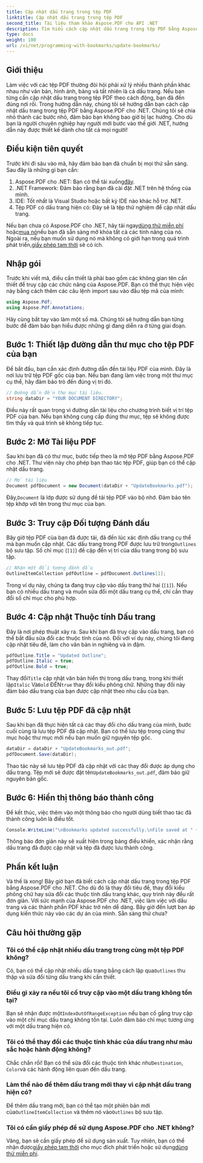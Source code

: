 ```yaml
---
title: Cập nhật dấu trang trong tệp PDF
linktitle: Cập nhật dấu trang trong tệp PDF
second_title: Tài liệu tham khảo Aspose.PDF cho API .NET
description: Tìm hiểu cách cập nhật dấu trang trong tệp PDF bằng Aspose.PDF cho .NET với hướng dẫn này. Hoàn hảo cho các nhà phát triển muốn sửa đổi dấu trang PDF hiệu quả.
type: docs
weight: 100
url: /vi/net/programming-with-bookmarks/update-bookmarks/
---
```

## Giới thiệu

Làm việc với các tệp PDF thường đòi hỏi phải xử lý nhiều thành phần khác nhau như văn bản, hình ảnh, bảng và tất nhiên là cả dấu trang. Nếu bạn từng cần cập nhật dấu trang trong tệp PDF theo cách động, bạn đã đến đúng nơi rồi. Trong hướng dẫn này, chúng tôi sẽ hướng dẫn bạn cách cập nhật dấu trang trong tệp PDF bằng Aspose.PDF cho .NET. Chúng tôi sẽ chia nhỏ thành các bước nhỏ, đảm bảo bạn không bao giờ bị lạc hướng. Cho dù bạn là người chuyên nghiệp hay người mới bước vào thế giới .NET, hướng dẫn này được thiết kế dành cho tất cả mọi người!

## Điều kiện tiên quyết

Trước khi đi sâu vào mã, hãy đảm bảo bạn đã chuẩn bị mọi thứ sẵn sàng. Sau đây là những gì bạn cần:

1.  Aspose.PDF cho .NET: Bạn có thể tải xuống[đây](https://releases.aspose.com/pdf/net/).
2. .NET Framework: Đảm bảo rằng bạn đã cài đặt .NET trên hệ thống của mình.
3. IDE: Tốt nhất là Visual Studio hoặc bất kỳ IDE nào khác hỗ trợ .NET.
4. Tệp PDF có dấu trang hiện có: Đây sẽ là tệp thử nghiệm để cập nhật dấu trang.

 Nếu bạn chưa có Aspose.PDF cho .NET, hãy tải ngay[dùng thử miễn phí](https://releases.aspose.com/) hoặc[mua nó](https://purchase.aspose.com/buy)nếu bạn đã sẵn sàng mở khóa tất cả các tính năng của nó. Ngoài ra, nếu bạn muốn sử dụng nó mà không có giới hạn trong quá trình phát triển,[giấy phép tạm thời](https://purchase.aspose.com/temporary-license/) sẽ có ích.

## Nhập gói

Trước khi viết mã, điều cần thiết là phải bao gồm các không gian tên cần thiết để truy cập các chức năng của Aspose.PDF. Bạn có thể thực hiện việc này bằng cách thêm các câu lệnh import sau vào đầu tệp mã của mình:

```csharp
using Aspose.Pdf;
using Aspose.Pdf.Annotations;
```

Hãy cùng bắt tay vào làm một số mã. Chúng tôi sẽ hướng dẫn bạn từng bước để đảm bảo bạn hiểu được những gì đang diễn ra ở từng giai đoạn.

## Bước 1: Thiết lập đường dẫn thư mục cho tệp PDF của bạn

Để bắt đầu, bạn cần xác định đường dẫn đến tài liệu PDF của mình. Đây là nơi lưu trữ tệp PDF gốc của bạn. Nếu bạn đang làm việc trong một thư mục cụ thể, hãy đảm bảo trỏ đến đúng vị trí đó.

```csharp
// Đường dẫn đến thư mục tài liệu.
string dataDir = "YOUR DOCUMENT DIRECTORY";
```

Điều này rất quan trọng vì đường dẫn tài liệu cho chương trình biết vị trí tệp PDF của bạn. Nếu bạn không cung cấp đúng thư mục, tệp sẽ không được tìm thấy và quá trình sẽ không tiếp tục.

## Bước 2: Mở Tài liệu PDF

Sau khi bạn đã có thư mục, bước tiếp theo là mở tệp PDF bằng Aspose.PDF cho .NET. Thư viện này cho phép bạn thao tác tệp PDF, giúp bạn có thể cập nhật dấu trang.

```csharp
// Mở tài liệu
Document pdfDocument = new Document(dataDir + "UpdateBookmarks.pdf");
```

 Đây,`Document` là lớp được sử dụng để tải tệp PDF vào bộ nhớ. Đảm bảo tên tệp khớp với tên trong thư mục của bạn. 

## Bước 3: Truy cập Đối tượng Đánh dấu

 Bây giờ tệp PDF của bạn đã được tải, đã đến lúc xác định dấu trang cụ thể mà bạn muốn cập nhật. Các dấu trang trong PDF được lưu trữ trong`Outlines` bộ sưu tập. Số chỉ mục (`[1]`) đề cập đến vị trí của dấu trang trong bộ sưu tập.

```csharp
// Nhận một đối tượng đánh dấu
OutlineItemCollection pdfOutline = pdfDocument.Outlines[1];
```

Trong ví dụ này, chúng ta đang truy cập vào dấu trang thứ hai (`[1]`). Nếu bạn có nhiều dấu trang và muốn sửa đổi một dấu trang cụ thể, chỉ cần thay đổi số chỉ mục cho phù hợp.

## Bước 4: Cập nhật Thuộc tính Dấu trang

Đây là nơi phép thuật xảy ra. Sau khi bạn đã truy cập vào dấu trang, bạn có thể bắt đầu sửa đổi các thuộc tính của nó. Đối với ví dụ này, chúng tôi đang cập nhật tiêu đề, làm cho văn bản in nghiêng và in đậm.

```csharp
pdfOutline.Title = "Updated Outline";
pdfOutline.Italic = true;
pdfOutline.Bold = true;
```

 Thay đổi`Title` cập nhật văn bản hiển thị trong dấu trang, trong khi thiết lập`Italic` Và`Bold` ĐẾN`true` thay đổi kiểu phông chữ. Những thay đổi này đảm bảo dấu trang của bạn được cập nhật theo nhu cầu của bạn.

## Bước 5: Lưu tệp PDF đã cập nhật

Sau khi bạn đã thực hiện tất cả các thay đổi cho dấu trang của mình, bước cuối cùng là lưu tệp PDF đã cập nhật. Bạn có thể lưu tệp trong cùng thư mục hoặc thư mục mới nếu bạn muốn giữ nguyên tệp gốc.

```csharp
dataDir = dataDir + "UpdateBookmarks_out.pdf";
pdfDocument.Save(dataDir);
```

 Thao tác này sẽ lưu tệp PDF đã cập nhật với các thay đổi được áp dụng cho dấu trang. Tệp mới sẽ được đặt tên`UpdateBookmarks_out.pdf`, đảm bảo giữ nguyên bản gốc.

## Bước 6: Hiển thị thông báo thành công

Để kết thúc, việc thêm vào một thông báo cho người dùng biết thao tác đã thành công luôn là điều tốt.

```csharp
Console.WriteLine("\nBookmarks updated successfully.\nFile saved at " + dataDir);
```

Thông báo đơn giản này sẽ xuất hiện trong bảng điều khiển, xác nhận rằng dấu trang đã được cập nhật và tệp đã được lưu thành công.

## Phần kết luận

Và thế là xong! Bây giờ bạn đã biết cách cập nhật dấu trang trong tệp PDF bằng Aspose.PDF cho .NET. Cho dù đó là thay đổi tiêu đề, thay đổi kiểu phông chữ hay sửa đổi các thuộc tính dấu trang khác, quy trình này đều rất đơn giản. Với sức mạnh của Aspose.PDF cho .NET, việc làm việc với dấu trang và các thành phần PDF khác trở nên dễ dàng. Bây giờ đến lượt bạn áp dụng kiến thức này vào các dự án của mình. Sẵn sàng thử chưa?

## Câu hỏi thường gặp

### Tôi có thể cập nhật nhiều dấu trang trong cùng một tệp PDF không?  
 Có, bạn có thể cập nhật nhiều dấu trang bằng cách lặp qua`Outlines` thu thập và sửa đổi từng dấu trang khi cần thiết.

### Điều gì xảy ra nếu tôi cố truy cập vào một dấu trang không tồn tại?  
 Bạn sẽ nhận được một`IndexOutOfRangeException` nếu bạn cố gắng truy cập vào một chỉ mục dấu trang không tồn tại. Luôn đảm bảo chỉ mục tương ứng với một dấu trang hiện có.

### Tôi có thể thay đổi các thuộc tính khác của dấu trang như màu sắc hoặc hành động không?  
 Chắc chắn rồi! Bạn có thể sửa đổi các thuộc tính khác như`Destination`, `Color`và các hành động liên quan đến dấu trang.

### Làm thế nào để thêm dấu trang mới thay vì cập nhật dấu trang hiện có?  
 Để thêm dấu trang mới, bạn có thể tạo một phiên bản mới của`OutlineItemCollection` và thêm nó vào`Outlines` bộ sưu tập.

### Tôi có cần giấy phép để sử dụng Aspose.PDF cho .NET không?  
 Vâng, bạn sẽ cần giấy phép để sử dụng sản xuất. Tuy nhiên, bạn có thể nhận được[giấy phép tạm thời](https://purchase.aspose.com/temporary-license/) cho mục đích phát triển hoặc sử dụng[dùng thử miễn phí](https://releases.aspose.com/).